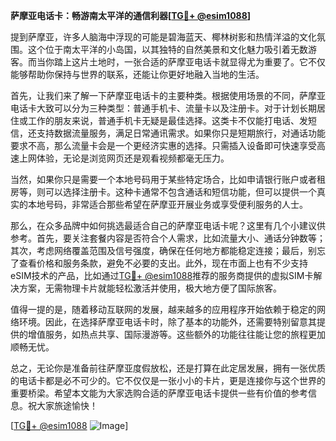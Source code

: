 **萨摩亚电话卡：畅游南太平洋的通信利器[[TG💪+ @esim1088](https://t.me/s/esim1088)]**

提到萨摩亚，许多人脑海中浮现的可能是碧海蓝天、椰林树影和热情洋溢的文化氛围。这个位于南太平洋的小岛国，以其独特的自然美景和文化魅力吸引着无数游客。而当你踏上这片土地时，一张合适的萨摩亚电话卡就显得尤为重要了。它不仅能够帮助你保持与世界的联系，还能让你更好地融入当地的生活。

首先，让我们来了解一下萨摩亚电话卡的主要种类。根据使用场景的不同，萨摩亚电话卡大致可以分为三种类型：普通手机卡、流量卡以及注册卡。对于计划长期居住或工作的朋友来说，普通手机卡无疑是最佳选择。这类卡不仅能打电话、发短信，还支持数据流量服务，满足日常通讯需求。如果你只是短期旅行，对通话功能要求不高，那么流量卡会是一个更经济实惠的选择。只需插入设备即可快速享受高速上网体验，无论是浏览网页还是观看视频都毫无压力。

当然，如果你只是需要一个本地号码用于某些特定场合，比如申请银行账户或者租房等，则可以选择注册卡。这种卡通常不包含通话和短信功能，但可以提供一个真实的本地号码，非常适合那些希望在萨摩亚开展业务或享受便利服务的人士。

那么，在众多品牌中如何挑选最适合自己的萨摩亚电话卡呢？这里有几个小建议供参考。首先，要关注套餐内容是否符合个人需求，比如流量大小、通话分钟数等；其次，考虑网络覆盖范围及信号强度，确保在任何地方都能稳定连接；最后，别忘了查看价格和服务条款，避免不必要的支出。此外，现在市面上也有不少支持eSIM技术的产品，比如通过[TG💪+ @esim1088](https://t.me/s/esim1088)推荐的服务商提供的虚拟SIM卡解决方案，无需物理卡片就能轻松激活并使用，极大地方便了国际旅客。

值得一提的是，随着移动互联网的发展，越来越多的应用程序开始依赖于稳定的网络环境。因此，在选择萨摩亚电话卡时，除了基本的功能外，还需要特别留意其提供的增值服务，如热点共享、国际漫游等。这些额外的功能往往能让您的旅程更加顺畅无忧。

总之，无论你是准备前往萨摩亚度假放松，还是打算在此定居发展，拥有一张优质的电话卡都是必不可少的。它不仅仅是一张小小的卡片，更是连接你与这个世界的重要桥梁。希望本文能为大家选购合适的萨摩亚电话卡提供一些有价值的参考信息。祝大家旅途愉快！

[[TG💪+ @esim1088](https://t.me/s/esim1088) ![Image](https://i.postimg.cc/4NQfJmqS/Snipaste-2025-05-13-00-14-12.png)]